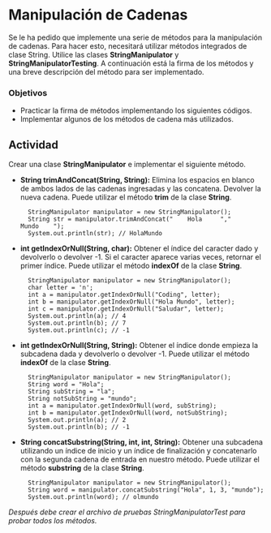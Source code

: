 # Manipulación de Cadenas

Se le ha pedido que implemente una serie de métodos para la manipulación de cadenas. Para hacer esto, necesitará utilizar métodos integrados de clase String. Utilice las clases **StringManipulator** y **StringManipulatorTesting**. A continuación está la firma de los métodos y una breve descripción del método para ser implementado.

### Objetivos
- Practicar la firma de métodos implementando los siguientes códigos.
- Implementar algunos de los métodos de cadena más utilizados.

## Actividad
Crear una clase **StringManipulator** e implementar el siguiente método.

- **String trimAndConcat(String, String):** Elimina los espacios en blanco de ambos lados de las cadenas ingresadas y las concatena. Devolver la nueva cadena. Puede utilizar el método **trim** de la clase **String**.

        StringManipulator manipulator = new StringManipulator();
        String str = manipulator.trimAndConcat("    Hola     ","     Mundo    ");
        System.out.println(str); // HolaMundo 

- **int getIndexOrNull(String, char):** Obtener el índice del caracter dado y devolverlo o devolver -1. Si el caracter aparece varias veces, retornar el primer índice. Puede utilizar el método **indexOf** de la clase **String**.

        StringManipulator manipulator = new StringManipulator();
        char letter = 'n';
        int a = manipulator.getIndexOrNull("Coding", letter);
        int b = manipulator.getIndexOrNull("Hola Mundo", letter);
        int c = manipulator.getIndexOrNull("Saludar", letter);
        System.out.println(a); // 4
        System.out.println(b); // 7
        System.out.println(c); // -1

- **int getIndexOrNull(String, String):** Obtener el índice donde empieza la subcadena dada y devolverlo o devolver -1. Puede utilizar el método **indexOf** de la clase **String**.

        StringManipulator manipulator = new StringManipulator();
        String word = "Hola";
        String subString = "la";
        String notSubString = "mundo";
        int a = manipulator.getIndexOrNull(word, subString);
        int b = manipulator.getIndexOrNull(word, notSubString);
        System.out.println(a); // 2
        System.out.println(b); // -1


- **String concatSubstring(String, int, int, String):** Obtener una subcadena utilizando un índice de inicio y un índice de finalización y concatenarlo con la segunda cadena de entrada en nuestro método. Puede utilizar el método **substring** de la clase **String**.

        StringManipulator manipulator = new StringManipulator();
        String word = manipulator.concatSubstring("Hola", 1, 3, "mundo");
        System.out.println(word); // olmundo

*Después debe crear el archivo de pruebas StringManipulatorTest para probar todos los métodos.*
